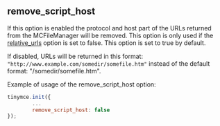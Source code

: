 ## remove_script_host

If this option is enabled the protocol and host part of the URLs returned from the MCFileManager will be removed. This option is only used if the [relative_urls](#relative_urls) option is set to false. This option is set to true by default.

If disabled, URLs will be returned in this format: `"http://www.example.com/somedir/somefile.htm"` instead of the default format: "/somedir/somefile.htm".

Example of usage of the remove_script_host option:

```js
tinymce.init({
        ...
        remove_script_host: false
});
```
